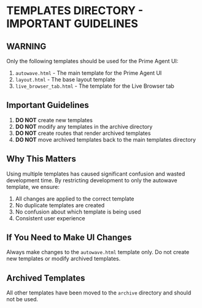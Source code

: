 # TEMPLATES DIRECTORY - IMPORTANT GUIDELINES

## WARNING

Only the following templates should be used for the Prime Agent UI:

1. `autowave.html` - The main template for the Prime Agent UI
2. `layout.html` - The base layout template
3. `live_browser_tab.html` - The template for the Live Browser tab

## Important Guidelines

1. **DO NOT** create new templates
2. **DO NOT** modify any templates in the archive directory
3. **DO NOT** create routes that render archived templates
4. **DO NOT** move archived templates back to the main templates directory

## Why This Matters

Using multiple templates has caused significant confusion and wasted development time. By restricting development to only the autowave template, we ensure:

1. All changes are applied to the correct template
2. No duplicate templates are created
3. No confusion about which template is being used
4. Consistent user experience

## If You Need to Make UI Changes

Always make changes to the `autowave.html` template only. Do not create new templates or modify archived templates.

## Archived Templates

All other templates have been moved to the `archive` directory and should not be used.

